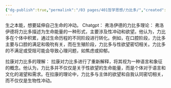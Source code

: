```yaml
---
{"dg-publish":true,"permalink":"/03 pages/401哲学思想/力比多/","created":"2024-11-30T20:48:14.186+08:00","updated":"2025-03-04T13:35:32.019+08:00"}
---
```


生之本能，想要延伸自己生命的冲动。
Chatgpt：
弗洛伊德的力比多理论：
弗洛伊德将力比多描述为生命能量的一种形式，主要涉及性冲动和欲望。他认为，力比多在个体中积累，通过生命历程的不同阶段进行转化。例如，在口腔阶段，力比多主要与口腔的满足和吸吮有关，而在生殖阶段，力比多与性欲望密切相关。力比多的不满足或受阻可能会导致心理问题，如焦虑或抑郁。

拉康对力比多的理解：
拉康对力比多进行了重新解释，将其视为一种语言和象征的概念。他认为，力比多并不仅仅是关于性欲望的生命能量，而是个体对于语言和文化的渴望和需求。在拉康的理论中，力比多与主体的欲望和自我认同密切相关，而不仅仅是生物性冲动。